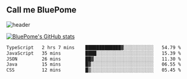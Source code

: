 ## Call me BluePome

<!--
**PomegranateBlue/PomegranateBlue** is a ✨ _special_ ✨ repository because its `README.md` (this file) appears on your GitHub profile.

Here are some ideas to get you started:

- 🔭 I’m currently working on ...
- 🌱 I’m currently learning ...
- 👯 I’m looking to collaborate on ...
- 🤔 I’m looking for help with ...
- 💬 Ask me about ...
- 📫 How to reach me: ...
- 😄 Pronouns: ...
- ⚡ Fun fact: ...
-->

![header](https://capsule-render.vercel.app/api?type=venom&color=E8E8EB&height=300&section=header&text=Live%20Like%20Sisyphus&fontSize=40&fontColor=6A232B)

[![BluePome's GitHub stats](https://github-readme-stats.vercel.app/api?username=PomegranateBlue&bg_color=63222A&title_color=E8E8EB&text_color=E8E8EB)](https://github.com/anuraghazra/github-readme-stats)

  <!--START_SECTION:waka-->

```txt
TypeScript   2 hrs 7 mins    █████████████▓░░░░░░░░░░░   54.79 %
JavaScript   35 mins         ████░░░░░░░░░░░░░░░░░░░░░   15.39 %
JSON         26 mins         ██▓░░░░░░░░░░░░░░░░░░░░░░   11.30 %
Java         15 mins         █▓░░░░░░░░░░░░░░░░░░░░░░░   06.55 %
CSS          12 mins         █▒░░░░░░░░░░░░░░░░░░░░░░░   05.45 %
```

<!--END_SECTION:waka-->
